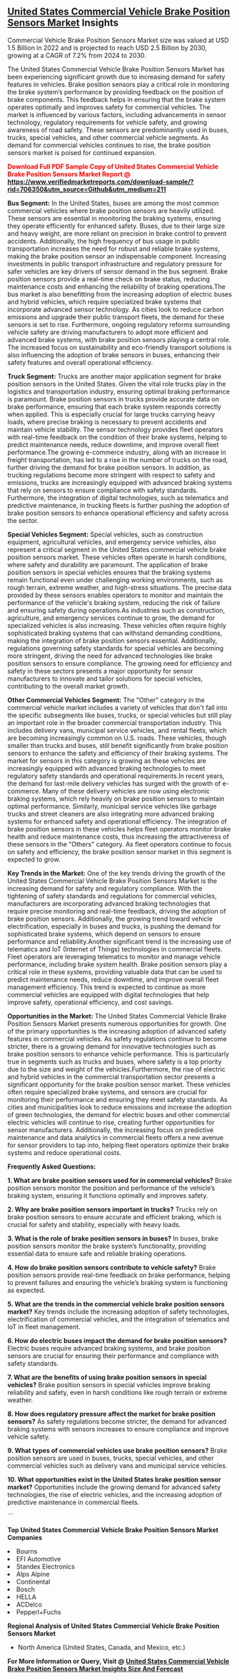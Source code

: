<h2><a href="https://www.verifiedmarketreports.com/download-sample/?rid=706350&amp;utm_source=Github&amp;utm_medium=211" target="_blank">United States Commercial Vehicle Brake Position Sensors Market</a> Insights</h2><p>Commercial Vehicle Brake Position Sensors Market size was valued at USD 1.5 Billion in 2022 and is projected to reach USD 2.5 Billion by 2030, growing at a CAGR of 7.2% from 2024 to 2030.</p><p><p>The United States Commercial Vehicle Brake Position Sensors Market has been experiencing significant growth due to increasing demand for safety features in vehicles. Brake position sensors play a critical role in monitoring the brake system’s performance by providing feedback on the position of brake components. This feedback helps in ensuring that the brake system operates optimally and improves safety for commercial vehicles. The market is influenced by various factors, including advancements in sensor technology, regulatory requirements for vehicle safety, and growing awareness of road safety. These sensors are predominantly used in buses, trucks, special vehicles, and other commercial vehicle segments. As demand for commercial vehicles continues to rise, the brake position sensors market is poised for continued expansion. <strong><p><span class=""><span style="color: #ff0000;"><strong>Download Full PDF Sample Copy of United States Commercial Vehicle Brake Position Sensors Market Report</strong> @ </span><a href="https://www.verifiedmarketreports.com/download-sample/?rid=706350&amp;utm_source=Github&amp;utm_medium=211" target="_blank">https://www.verifiedmarketreports.com/download-sample/?rid=706350&amp;utm_source=Github&amp;utm_medium=211</a></span></p></strong></p><p><strong>Bus Segment:</strong> In the United States, buses are among the most common commercial vehicles where brake position sensors are heavily utilized. These sensors are essential in monitoring the braking systems, ensuring they operate efficiently for enhanced safety. Buses, due to their large size and heavy weight, are more reliant on precision in brake control to prevent accidents. Additionally, the high frequency of bus usage in public transportation increases the need for robust and reliable brake systems, making the brake position sensor an indispensable component. Increasing investments in public transport infrastructure and regulatory pressure for safer vehicles are key drivers of sensor demand in the bus segment. Brake position sensors provide a real-time check on brake status, reducing maintenance costs and enhancing the reliability of braking operations.The bus market is also benefitting from the increasing adoption of electric buses and hybrid vehicles, which require specialized brake systems that incorporate advanced sensor technology. As cities look to reduce carbon emissions and upgrade their public transport fleets, the demand for these sensors is set to rise. Furthermore, ongoing regulatory reforms surrounding vehicle safety are driving manufacturers to adopt more efficient and advanced brake systems, with brake position sensors playing a central role. The increased focus on sustainability and eco-friendly transport solutions is also influencing the adoption of brake sensors in buses, enhancing their safety features and overall operational efficiency.<p><strong>Truck Segment:</strong> Trucks are another major application segment for brake position sensors in the United States. Given the vital role trucks play in the logistics and transportation industry, ensuring optimal braking performance is paramount. Brake position sensors in trucks provide accurate data on brake performance, ensuring that each brake system responds correctly when applied. This is especially crucial for large trucks carrying heavy loads, where precise braking is necessary to prevent accidents and maintain vehicle stability. The sensor technology provides fleet operators with real-time feedback on the condition of their brake systems, helping to predict maintenance needs, reduce downtime, and improve overall fleet performance.The growing e-commerce industry, along with an increase in freight transportation, has led to a rise in the number of trucks on the road, further driving the demand for brake position sensors. In addition, as trucking regulations become more stringent with respect to safety and emissions, trucks are increasingly equipped with advanced braking systems that rely on sensors to ensure compliance with safety standards. Furthermore, the integration of digital technologies, such as telematics and predictive maintenance, in trucking fleets is further pushing the adoption of brake position sensors to enhance operational efficiency and safety across the sector.<p><strong>Special Vehicles Segment:</strong> Special vehicles, such as construction equipment, agricultural vehicles, and emergency service vehicles, also represent a critical segment in the United States commercial vehicle brake position sensors market. These vehicles often operate in harsh conditions, where safety and durability are paramount. The application of brake position sensors in special vehicles ensures that the braking systems remain functional even under challenging working environments, such as rough terrain, extreme weather, and high-stress situations. The precise data provided by these sensors enables operators to monitor and maintain the performance of the vehicle's braking system, reducing the risk of failure and ensuring safety during operations.As industries such as construction, agriculture, and emergency services continue to grow, the demand for specialized vehicles is also increasing. These vehicles often require highly sophisticated braking systems that can withstand demanding conditions, making the integration of brake position sensors essential. Additionally, regulations governing safety standards for special vehicles are becoming more stringent, driving the need for advanced technologies like brake position sensors to ensure compliance. The growing need for efficiency and safety in these sectors presents a major opportunity for sensor manufacturers to innovate and tailor solutions for special vehicles, contributing to the overall market growth.<p><strong>Other Commercial Vehicles Segment:</strong> The "Other" category in the commercial vehicle market includes a variety of vehicles that don't fall into the specific subsegments like buses, trucks, or special vehicles but still play an important role in the broader commercial transportation industry. This includes delivery vans, municipal service vehicles, and rental fleets, which are becoming increasingly common on U.S. roads. These vehicles, though smaller than trucks and buses, still benefit significantly from brake position sensors to enhance the safety and efficiency of their braking systems. The market for sensors in this category is growing as these vehicles are increasingly equipped with advanced braking technologies to meet regulatory safety standards and operational requirements.In recent years, the demand for last-mile delivery vehicles has surged with the growth of e-commerce. Many of these delivery vehicles are now using electronic braking systems, which rely heavily on brake position sensors to maintain optimal performance. Similarly, municipal service vehicles like garbage trucks and street cleaners are also integrating more advanced braking systems for enhanced safety and operational efficiency. The integration of brake position sensors in these vehicles helps fleet operators monitor brake health and reduce maintenance costs, thus increasing the attractiveness of these sensors in the "Others" category. As fleet operators continue to focus on safety and efficiency, the brake position sensor market in this segment is expected to grow.<p><strong>Key Trends in the Market:</strong> One of the key trends driving the growth of the United States Commercial Vehicle Brake Position Sensors Market is the increasing demand for safety and regulatory compliance. With the tightening of safety standards and regulations for commercial vehicles, manufacturers are incorporating advanced braking technologies that require precise monitoring and real-time feedback, driving the adoption of brake position sensors. Additionally, the growing trend toward vehicle electrification, especially in buses and trucks, is pushing the demand for sophisticated brake systems, which depend on sensors to ensure performance and reliability.Another significant trend is the increasing use of telematics and IoT (Internet of Things) technologies in commercial fleets. Fleet operators are leveraging telematics to monitor and manage vehicle performance, including brake system health. Brake position sensors play a critical role in these systems, providing valuable data that can be used to predict maintenance needs, reduce downtime, and improve overall fleet management efficiency. This trend is expected to continue as more commercial vehicles are equipped with digital technologies that help improve safety, operational efficiency, and cost savings.<p><strong>Opportunities in the Market:</strong> The United States Commercial Vehicle Brake Position Sensors Market presents numerous opportunities for growth. One of the primary opportunities is the increasing adoption of advanced safety features in commercial vehicles. As safety regulations continue to become stricter, there is a growing demand for innovative technologies such as brake position sensors to enhance vehicle performance. This is particularly true in segments such as trucks and buses, where safety is a top priority due to the size and weight of the vehicles.Furthermore, the rise of electric and hybrid vehicles in the commercial transportation sector presents a significant opportunity for the brake position sensor market. These vehicles often require specialized brake systems, and sensors are crucial for monitoring their performance and ensuring they meet safety standards. As cities and municipalities look to reduce emissions and increase the adoption of green technologies, the demand for electric buses and other commercial electric vehicles will continue to rise, creating further opportunities for sensor manufacturers. Additionally, the increasing focus on predictive maintenance and data analytics in commercial fleets offers a new avenue for sensor providers to tap into, helping fleet operators optimize their brake systems and reduce operational costs.<p><strong>Frequently Asked Questions:</strong></p><p><strong>1. What are brake position sensors used for in commercial vehicles?</strong> Brake position sensors monitor the position and performance of the vehicle’s braking system, ensuring it functions optimally and improves safety.</p><p><strong>2. Why are brake position sensors important in trucks?</strong> Trucks rely on brake position sensors to ensure accurate and efficient braking, which is crucial for safety and stability, especially with heavy loads.</p><p><strong>3. What is the role of brake position sensors in buses?</strong> In buses, brake position sensors monitor the brake system’s functionality, providing essential data to ensure safe and reliable braking operations.</p><p><strong>4. How do brake position sensors contribute to vehicle safety?</strong> Brake position sensors provide real-time feedback on brake performance, helping to prevent failures and ensuring the vehicle’s braking system is functioning as expected.</p><p><strong>5. What are the trends in the commercial vehicle brake position sensors market?</strong> Key trends include the increasing adoption of safety technologies, electrification of commercial vehicles, and the integration of telematics and IoT in fleet management.</p><p><strong>6. How do electric buses impact the demand for brake position sensors?</strong> Electric buses require advanced braking systems, and brake position sensors are crucial for ensuring their performance and compliance with safety standards.</p><p><strong>7. What are the benefits of using brake position sensors in special vehicles?</strong> Brake position sensors in special vehicles improve braking reliability and safety, even in harsh conditions like rough terrain or extreme weather.</p><p><strong>8. How does regulatory pressure affect the market for brake position sensors?</strong> As safety regulations become stricter, the demand for advanced braking systems with sensors increases to ensure compliance and improve vehicle safety.</p><p><strong>9. What types of commercial vehicles use brake position sensors?</strong> Brake position sensors are used in buses, trucks, special vehicles, and other commercial vehicles such as delivery vans and municipal service vehicles.</p><p><strong>10. What opportunities exist in the United States brake position sensor market?</strong> Opportunities include the growing demand for advanced safety technologies, the rise of electric vehicles, and the increasing adoption of predictive maintenance in commercial fleets.</p>```</p><p><strong>Top United States Commercial Vehicle Brake Position Sensors Market Companies</strong></p><div data-test-id=""><p><li>Bourns</li><li> EFI Automotive</li><li> Standex Electronics</li><li> Alps Alpine</li><li> Continental</li><li> Bosch</li><li> HELLA</li><li> ACDelco</li><li> Pepperl+Fuchs</li></p><div><strong>Regional Analysis of&nbsp;United States Commercial Vehicle Brake Position Sensors Market</strong></div><ul><li dir="ltr"><p dir="ltr">North America&nbsp;(United States, Canada, and Mexico, etc.)</p></li></ul><p><strong>For More Information or Query, Visit @&nbsp;</strong><strong><a href="https://www.verifiedmarketreports.com/product/commercial-vehicle-brake-position-sensors-market/?utm_source=Github&amp;utm_medium=211" target="_blank">United States Commercial Vehicle Brake Position Sensors Market Insights Size And Forecast</a></strong></p></div>
